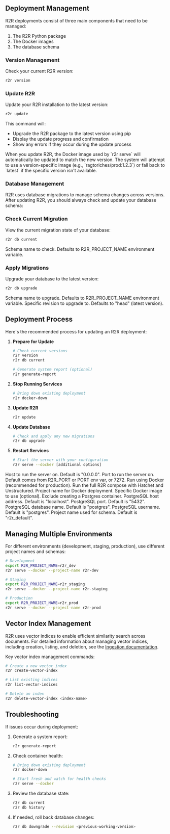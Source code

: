 
## Deployment Management

R2R deployments consist of three main components that need to be managed:
1. The R2R Python package
2. The Docker images
3. The database schema

### Version Management

Check your current R2R version:

```bash
r2r version
```

### Update R2R

Update your R2R installation to the latest version:

```bash
r2r update
```

This command will:
- Upgrade the R2R package to the latest version using pip
- Display the update progress and confirmation
- Show any errors if they occur during the update process

<Note>
When you update R2R, the Docker image used by `r2r serve` will automatically be updated to match the new version. The system will attempt to use a version-specific image (e.g., `ragtoriches/prod:1.2.3`) or fall back to `latest` if the specific version isn't available.
</Note>

### Database Management

R2R uses database migrations to manage schema changes across versions. After updating R2R, you should always check and update your database schema:

### Check Current Migration

View the current migration state of your database:

```bash
r2r db current
```

<AccordionGroup>
  <Accordion title="Arguments">
    <ParamField path="--schema" type="str">
      Schema name to check. Defaults to R2R_PROJECT_NAME environment variable.
    </ParamField>
  </Accordion>
</AccordionGroup>

### Apply Migrations

Upgrade your database to the latest version:

```bash
r2r db upgrade
```

<AccordionGroup>
  <Accordion title="Arguments">
    <ParamField path="--schema" type="str">
      Schema name to upgrade. Defaults to R2R_PROJECT_NAME environment variable.
    </ParamField>
    <ParamField path="--revision" type="str">
      Specific revision to upgrade to. Defaults to "head" (latest version).
    </ParamField>
  </Accordion>
</AccordionGroup>

## Deployment Process

Here's the recommended process for updating an R2R deployment:

1. **Prepare for Update**
   ```bash
   # Check current versions
   r2r version
   r2r db current

   # Generate system report (optional)
   r2r generate-report
   ```

2. **Stop Running Services**
   ```bash
   # Bring down existing deployment
   r2r docker-down
   ```

3. **Update R2R**
   ```bash
   r2r update
   ```

4. **Update Database**
   ```bash
   # Check and apply any new migrations
   r2r db upgrade
   ```

5. **Restart Services**
   ```bash
   # Start the server with your configuration
   r2r serve --docker [additional options]
   ```

<AccordionGroup>
  <Accordion title="Server Configuration Options">
    <ParamField path="--host" type="str">
      Host to run the server on. Default is "0.0.0.0".
    </ParamField>
    <ParamField path="--port" type="int">
      Port to run the server on. Default comes from R2R_PORT or PORT env var, or 7272.
    </ParamField>
    <ParamField path="--docker" type="flag">
      Run using Docker (recommended for production).
    </ParamField>
    <ParamField path="--full" type="flag">
      Run the full R2R compose with Hatchet and Unstructured.
    </ParamField>
    <ParamField path="--project-name" type="str">
      Project name for Docker deployment.
    </ParamField>
    <ParamField path="--image" type="str">
      Specific Docker image to use (optional).
    </ParamField>
    <ParamField path="--exclude-postgres" type="flag">
      Exclude creating a Postgres container.
    </ParamField>
  </Accordion>

  <Accordion title="Environment Variables">
    <ParamField path="R2R_POSTGRES_HOST" type="str">
      PostgreSQL host address. Default is "localhost".
    </ParamField>
    <ParamField path="R2R_POSTGRES_PORT" type="str">
      PostgreSQL port. Default is "5432".
    </ParamField>
    <ParamField path="R2R_POSTGRES_DBNAME" type="str">
      PostgreSQL database name. Default is "postgres".
    </ParamField>
    <ParamField path="R2R_POSTGRES_USER" type="str">
      PostgreSQL username. Default is "postgres".
    </ParamField>
    <ParamField path="R2R_PROJECT_NAME" type="str">
      Project name used for schema. Default is "r2r_default".
    </ParamField>
  </Accordion>
</AccordionGroup>

## Managing Multiple Environments

For different environments (development, staging, production), use different project names and schemas:

```bash
# Development
export R2R_PROJECT_NAME=r2r_dev
r2r serve --docker --project-name r2r-dev

# Staging
export R2R_PROJECT_NAME=r2r_staging
r2r serve --docker --project-name r2r-staging

# Production
export R2R_PROJECT_NAME=r2r_prod
r2r serve --docker --project-name r2r-prod
```

## Vector Index Management

R2R uses vector indices to enable efficient similarity search across documents. For detailed information about managing vector indices, including creation, listing, and deletion, see the [Ingestion documentation](/documentation/cli/ingestion).

Key vector index management commands:
```bash
# Create a new vector index
r2r create-vector-index

# List existing indices
r2r list-vector-indices

# Delete an index
r2r delete-vector-index <index-name>
```


## Troubleshooting

If issues occur during deployment:

1. Generate a system report:
   ```bash
   r2r generate-report
   ```

2. Check container health:
   ```bash
   # Bring down existing deployment
   r2r docker-down

   # Start fresh and watch for health checks
   r2r serve --docker
   ```

3. Review the database state:
   ```bash
   r2r db current
   r2r db history
   ```

4. If needed, roll back database changes:
   ```bash
   r2r db downgrade --revision <previous-working-version>
   ```